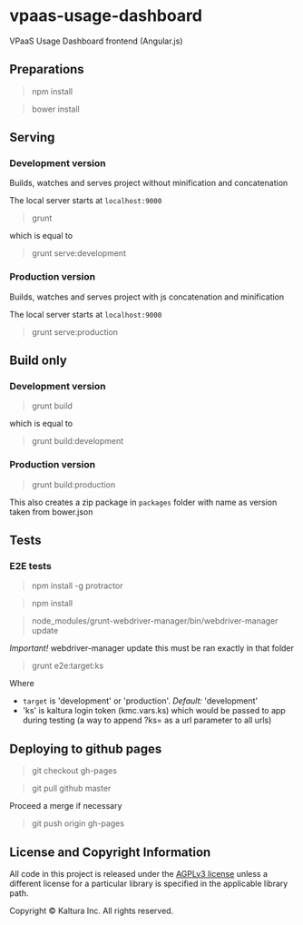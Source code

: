 # vpaas-usage-dashboard

VPaaS Usage Dashboard frontend (Angular.js)

## Preparations

> npm install

> bower install

## Serving

### Development version

Builds, watches and serves project without minification and concatenation

The local server starts at `localhost:9000`

> grunt

which is equal to

> grunt serve:development

### Production version

Builds, watches and serves project with js concatenation and minification

The local server starts at `localhost:9000`

> grunt serve:production

## Build only

### Development version

> grunt build

which is equal to

> grunt build:development

### Production version

> grunt build:production

This also creates a zip package in `packages` folder with name as version taken from bower.json

## Tests

### E2E tests

> npm install -g protractor

> npm install

> node_modules/grunt-webdriver-manager/bin/webdriver-manager update

*Important!* webdriver-manager update this must be ran exactly in that folder

> grunt e2e:target:ks

Where

- `target` is 'development' or 'production'. *Default:* 'development'
- 'ks' is kaltura login token (kmc.vars.ks) which would be passed to app during testing (a way to append ?ks=<ks> as a url parameter to all urls)

## Deploying to github pages

> git checkout gh-pages

> git pull github master

Proceed a merge if necessary

> git push origin gh-pages

## License and Copyright Information
All code in this project is released under the [AGPLv3 license](http://www.gnu.org/licenses/agpl-3.0.html) unless a different license for a particular library is specified in the applicable library path. 

Copyright © Kaltura Inc. All rights reserved.
